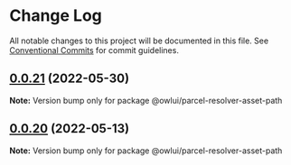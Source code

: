 # Change Log

All notable changes to this project will be documented in this file.
See [Conventional Commits](https://conventionalcommits.org) for commit guidelines.

## [0.0.21](https://github.com/EEBOS/SCROWL/compare/v0.0.20...v0.0.21) (2022-05-30)

**Note:** Version bump only for package @owlui/parcel-resolver-asset-path





## [0.0.20](https://github.com/EEBOS/SCROWL/compare/v0.0.19...v0.0.20) (2022-05-13)

**Note:** Version bump only for package @owlui/parcel-resolver-asset-path
